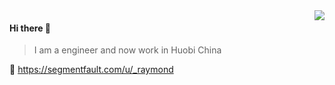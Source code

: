 

<img align="right" src="https://github-readme-stats.vercel.app/api?username=PLQin&show_icons=true&icon_color=805AD5&text_color=718096&bg_color=ffffff&hide_title=true" />

#### Hi there 👋

> I am a engineer and now work in Huobi China

🔗 https://segmentfault.com/u/_raymond
